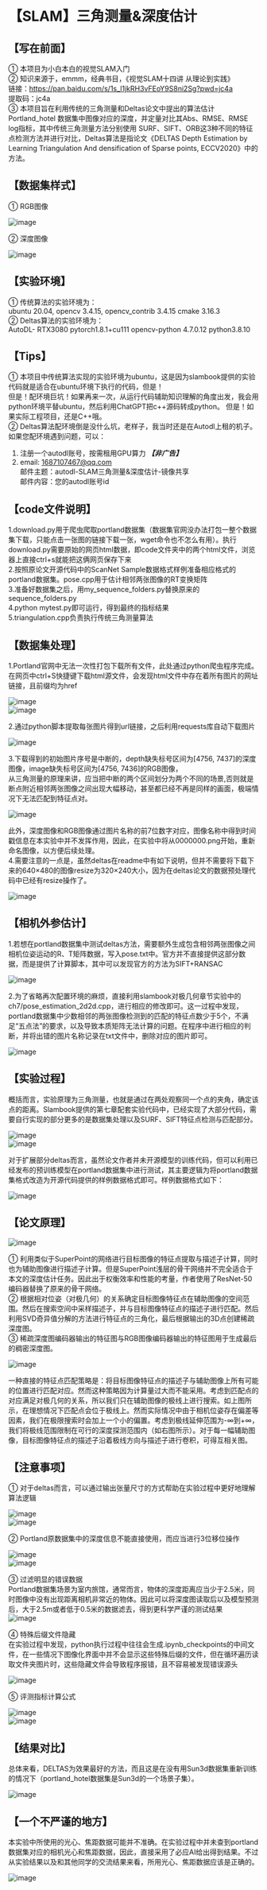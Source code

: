 【SLAM】三角测量&深度估计
===

【写在前面】
---
① 本项目为小白本白的视觉SLAM入门  
② 知识来源于，emmm，经典书目，《视觉SLAM十四讲 从理论到实践》  
链接：https://pan.baidu.com/s/1s_l1jkRH3vFEoY9S8ni2Sg?pwd=jc4a   
提取码：jc4a   
③ 本项目旨在利用传统的三角测量和Deltas论文中提出的算法估计 Portland_hotel 数据集中图像对应的深度，并定量对比其Abs、RMSE、RMSE log指标，其中传统三角测量方法分别使用 SURF、SIFT、ORB这3种不同的特征点检测方法并进行对比，Deltas算法是指论文《DELTAS Depth Estimation by Learning Triangulation And densification of Sparse points, ECCV2020》中的方法。  

【数据集样式】
---
① RGB图像  

![image](images_for_readme/rgb.jpg)  

② 深度图像  

![image](images_for_readme/depth.png)   


【实验环境】
---
① 传统算法的实验环境为：  
ubuntu 20.04, opencv 3.4.15, opencv_contrib 3.4.15 cmake 3.16.3  
② Deltas算法的实验环境为：  
AutoDL- RTX3080 pytorch1.8.1+cu111 opencv-python 4.7.0.12 python3.8.10  

【Tips】
---
① 本项目中传统算法实现的实验环境为ubuntu，这是因为slambook提供的实验代码就是适合在ubuntu环境下执行的代码，但是！  
但是！配环境巨坑！如果再来一次，从运行代码辅助知识理解的角度出发，我会用python环境平替ubuntu，然后利用ChatGPT把c++源码转成python。
但是！如果实际工程项目，还是C++哦。  
② Deltas算法配环境倒是没什么坑，老样子，我当时还是在Autodl上租的机子。  
如果您配环境遇到问题，可以：  
1. 注册一个autodl账号，按需租用GPU算力 ***【非广告】***  
2. email: 1687107467@qq.com  
邮件主题：autodl-SLAM三角测量&深度估计-镜像共享  
邮件内容：您的autodl账号id

【code文件说明】
---
1.download.py用于爬虫爬取portland数据集（数据集官网没办法打包一整个数据集下载，只能点击一张图的链接下载一张，wget命令也不怎么有用）。执行download.py需要原始的网页html数据，即code文件夹中的两个html文件，浏览器上直接ctrl+s就能把这俩网页保存下来  
2.按照原论文开源代码中的ScanNet Sample数据格式样例准备相应格式的portland数据集。pose.cpp用于估计相邻两张图像的RT变换矩阵  
3.准备好数据集之后，用my_sequence_folders.py替换原来的sequence_folders.py  
4.python mytest.py即可运行，得到最终的指标结果  
5.triangulation.cpp负责执行传统三角测量算法  

【数据集处理】
---
1.Portland官网中无法一次性打包下载所有文件，此处通过python爬虫程序完成。在网页中ctrl+S快捷键下载html源文件，会发现html文件中存在着所有图片的网址链接，且前缀均为href  
  
![image](images_for_readme/p2.png)  
![image](images_for_readme/p3.png)   

2.通过python脚本提取每张图片得到url链接，之后利用requests库自动下载图片  

![image](images_for_readme/p4.png)    

3.下载得到的初始图片序号是中断的，depth缺失标号区间为[4756, 7437]的深度图像，image缺失标号区间为[4756, 7436]的RGB图像，  
从三角测量的原理来讲，应当把中断的两个区间划分为两个不同的场景,否则就是断点附近相邻两张图像之间出现大幅移动，甚至都已经不再是同样的画面，极端情况下无法匹配到特征点对。  

![image](images_for_readme/p5.png)  

  
此外，深度图像和RGB图像通过图片名称的前7位数字对应，图像名称中得到时间戳信息在本实验中并不发挥作用，因此，在实验中将从0000000.png开始，重新命名图像，以方便后续处理。  
4.需要注意的一点是，虽然deltas在readme中有如下说明，但并不需要将下载下来的640×480的图像resize为320×240大小，因为在deltas论文的数据预处理代码中已经有resize操作了。  

![image](images_for_readme/p6.png)  

【相机外参估计】
---
1.若想在portland数据集中测试deltas方法，需要额外生成包含相邻两张图像之间相机位姿运动的R、T矩阵数据，写入pose.txt中。官方并不直接提供这部分数据，而是提供了计算脚本，其中可以发现官方的方法为SIFT+RANSAC  

![image](images_for_readme/p7.png)
  
2.为了省略再次配置环境的麻烦，直接利用slambook对极几何章节实验中的ch7/pose_estimation_2d2d.cpp，进行相应的修改即可。这一过程中发现，portland数据集中少数相邻的两张图像检测到的匹配的特征点数少于5个，不满足“五点法”的要求，以及导致本质矩阵无法计算的问题。在程序中进行相应的判断，并将出错的图片名称记录在txt文件中，删除对应的图片即可。  
  
![image](images_for_readme/p8.png)  

【实验过程】
---
概括而言，实验原理为三角测量，也就是通过在两处观察同一个点的夹角，确定该点的距离。Slambook提供的第七章配套实验代码中，已经实现了大部分代码，需要自行实现的部分更多的是数据集处理以及SURF、SIFT特征点检测与匹配部分。  

![image](images_for_readme/p9.png)  
![image](images_for_readme/p10.png)  

对于扩展部分deltas而言，虽然论文作者并未开源模型的训练代码，但可以利用已经发布的预训练模型在portland数据集中进行测试，其主要逻辑为将portland数据集格式改造为开源代码提供的样例数据格式即可。样例数据格式如下：  

![image](images_for_readme/p11.png)  

【论文原理】
---
![image](images_for_readme/p12.png)   

① 利用类似于SuperPoint的网络进行目标图像的特征点提取与描述子计算，同时也为辅助图像进行描述子计算。但是SuperPoint浅层的骨干网络并不完全适合于本文的深度估计任务。因此出于权衡效率和性能的考量，作者使用了ResNet-50编码器替换了原来的骨干网络。  
② 根据相对位姿（对极几何）的关系确定目标图像特征点在辅助图像的空间范围。然后在搜索空间中采样描述子，并与目标图像特征点的描述子进行匹配。然后利用SVD奇异值分解的方法进行特征点的三角化，最后根据输出的3D点创建稀疏深度图。  
③ 稀疏深度图编码器输出的特征图与RGB图像编码器输出的特征图用于生成最后的稠密深度图。  

![image](images_for_readme/p13.png)   
  
一种直接的特征点匹配策略是：将目标图像特征点的描述子与辅助图像上所有可能的位置进行匹配对应。然而这种策略因为计算量过大而不能采用。考虑到匹配点的对应满足对极几何的关系，所以我们只在辅助图像的极线上进行搜索。如上图所示，在理想情况下匹配点会位于极线上。然而实际情况中由于相机位姿存在偏差等因素，我们在极限搜索时会加上一个小的偏置。考虑到极线延伸范围为-∞到+∞，我们将极线范围限制在可行的深度探测范围内（如右图所示）。对于每一幅辅助图像，目标图像特征点的描述子沿着极线方向与描述子进行卷积，可得互相关图。

【注意事项】
---
① 对于deltas而言，可以通过输出张量尺寸的方式帮助在实验过程中更好地理解算法逻辑  

![image](images_for_readme/p14.png)    
![image](images_for_readme/p15.png)   

② Portland原数据集中的深度信息不能直接使用，而应当进行3位移位操作  

![image](images_for_readme/p16.png)   
![image](images_for_readme/p17.png)   

③	过滤明显的错误数据  
Portland数据集场景为室内旅馆，通常而言，物体的深度距离应当少于2.5米，同时图像中没有出现距离相机非常近的物体。因此可以将深度图读取后以及模型预测后，大于2.5m或者低于0.5米的数据滤去，得到更科学严谨的测试结果  
![image](images_for_readme/p18.png)   

④	特殊后缀文件隐藏  
在实验过程中发现，python执行过程中往往会生成.ipynb_checkpoints的中间文件，在一些情况下图像化界面中并不会显示这些特殊后缀的文件，但在循环遍历读取文件夹图片时，这些隐藏文件会导致程序报错，且不容易被发现错误源头  

![image](images_for_readme/p19.png)   

⑤	评测指标计算公式  

![image](images_for_readme/p20.png)   
![image](images_for_readme/p21.png)   

【结果对比】
--
总体来看，DELTAS为效果最好的方法，而且这是在没有用Sun3d数据集重新训练的情况下（portland_hotel数据集是Sun3d的一个场景子集）。  

![image](images_for_readme/p22.png)  

【一个不严谨的地方】
---
本实验中所使用的光心、焦距数据可能并不准确。在实验过程中并未查到portland数据集对应的相机光心和焦距数据，因此，直接采用了必应AI给出得到结果。不过从实验结果以及和其他同学的交流结果来看，所用光心、焦距数据应该是正确的。  

![image](images_for_readme/p23.png)  
